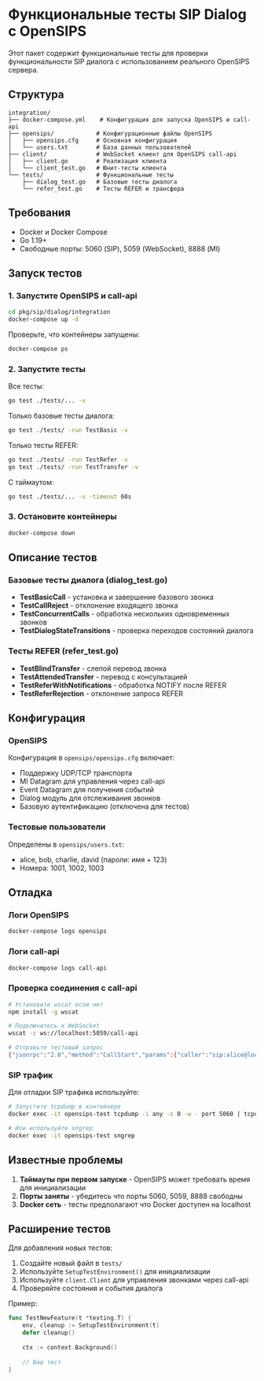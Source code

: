 # Функциональные тесты SIP Dialog с OpenSIPS

Этот пакет содержит функциональные тесты для проверки функциональности SIP диалога с использованием реального OpenSIPS сервера.

## Структура

```
integration/
├── docker-compose.yml    # Конфигурация для запуска OpenSIPS и call-api
├── opensips/            # Конфигурационные файлы OpenSIPS
│   ├── opensips.cfg     # Основная конфигурация
│   └── users.txt        # База данных пользователей
├── client/              # WebSocket клиент для OpenSIPS call-api
│   ├── client.go        # Реализация клиента
│   └── client_test.go   # Юнит-тесты клиента
└── tests/               # Функциональные тесты
    ├── dialog_test.go   # Базовые тесты диалога
    └── refer_test.go    # Тесты REFER и трансфера
```

## Требования

- Docker и Docker Compose
- Go 1.19+
- Свободные порты: 5060 (SIP), 5059 (WebSocket), 8888 (MI)

## Запуск тестов

### 1. Запустите OpenSIPS и call-api

```bash
cd pkg/sip/dialog/integration
docker-compose up -d
```

Проверьте, что контейнеры запущены:
```bash
docker-compose ps
```

### 2. Запустите тесты

Все тесты:
```bash
go test ./tests/... -v
```

Только базовые тесты диалога:
```bash
go test ./tests/ -run TestBasic -v
```

Только тесты REFER:
```bash
go test ./tests/ -run TestRefer -v
go test ./tests/ -run TestTransfer -v
```

С таймаутом:
```bash
go test ./tests/... -v -timeout 60s
```

### 3. Остановите контейнеры

```bash
docker-compose down
```

## Описание тестов

### Базовые тесты диалога (dialog_test.go)

- **TestBasicCall** - установка и завершение базового звонка
- **TestCallReject** - отклонение входящего звонка
- **TestConcurrentCalls** - обработка нескольких одновременных звонков
- **TestDialogStateTransitions** - проверка переходов состояний диалога

### Тесты REFER (refer_test.go)

- **TestBlindTransfer** - слепой перевод звонка
- **TestAttendedTransfer** - перевод с консультацией
- **TestReferWithNotifications** - обработка NOTIFY после REFER
- **TestReferRejection** - отклонение запроса REFER

## Конфигурация

### OpenSIPS

Конфигурация в `opensips/opensips.cfg` включает:
- Поддержку UDP/TCP транспорта
- MI Datagram для управления через call-api
- Event Datagram для получения событий
- Dialog модуль для отслеживания звонков
- Базовую аутентификацию (отключена для тестов)

### Тестовые пользователи

Определены в `opensips/users.txt`:
- alice, bob, charlie, david (пароли: имя + 123)
- Номера: 1001, 1002, 1003

## Отладка

### Логи OpenSIPS
```bash
docker-compose logs opensips
```

### Логи call-api
```bash
docker-compose logs call-api
```

### Проверка соединения с call-api
```bash
# Установите wscat если нет
npm install -g wscat

# Подключитесь к WebSocket
wscat -c ws://localhost:5059/call-api

# Отправьте тестовый запрос
{"jsonrpc":"2.0","method":"CallStart","params":{"caller":"sip:alice@localhost","callee":"sip:bob@localhost"},"id":"1"}
```

### SIP трафик

Для отладки SIP трафика используйте:
```bash
# Запустите tcpdump в контейнере
docker exec -it opensips-test tcpdump -i any -s 0 -w - port 5060 | tcpdump -r -

# Или используйте sngrep
docker exec -it opensips-test sngrep
```

## Известные проблемы

1. **Таймауты при первом запуске** - OpenSIPS может требовать время для инициализации
2. **Порты заняты** - убедитесь что порты 5060, 5059, 8888 свободны
3. **Docker сеть** - тесты предполагают что Docker доступен на localhost

## Расширение тестов

Для добавления новых тестов:

1. Создайте новый файл в `tests/`
2. Используйте `SetupTestEnvironment()` для инициализации
3. Используйте `client.Client` для управления звонками через call-api
4. Проверяйте состояния и события диалога

Пример:
```go
func TestNewFeature(t *testing.T) {
    env, cleanup := SetupTestEnvironment(t)
    defer cleanup()
    
    ctx := context.Background()
    
    // Ваш тест
}
```